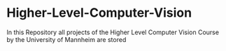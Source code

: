 # Higher-Level-Computer-Vision
In this Repository all projects of the Higher Level Computer Vision Course by the University of Mannheim are stored
